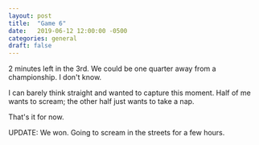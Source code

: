 ```yaml
---
layout: post
title:  "Game 6"
date:   2019-06-12 12:00:00 -0500
categories: general
draft: false
---
```


2 minutes left in the 3rd. We could be one quarter away from a championship. I don't know. 

I can barely think straight and wanted to capture this moment. Half of me wants to scream; the other half just wants to take a nap.

That's it for now.

UPDATE: We won. Going to scream in the streets for a few hours.